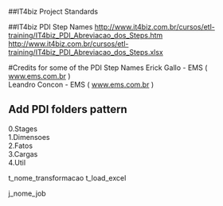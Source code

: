 ##IT4biz Project Standards

##IT4biz PDI Step Names
http://www.it4biz.com.br/cursos/etl-training/IT4biz_PDI_Abreviacao_dos_Steps.htm<BR>
http://www.it4biz.com.br/cursos/etl-training/IT4biz_PDI_Abreviacao_dos_Steps.xlsx<BR>

#Credits for some of the PDI Step Names
Erick Gallo - EMS ( www.ems.com.br ) <BR>
Leandro Concon - EMS ( www.ems.com.br ) <BR>

## Add PDI folders pattern

0.Stages<BR>
1.Dimensoes<BR>
2.Fatos<BR>
3.Cargas<BR>
4.Util<BR>


t_nome_transformacao
t_load_excel

j_nome_job
